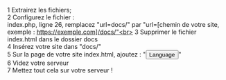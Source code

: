 1 Extrairez les fichiers;<br>
2 Configurez le fichier :<br>
  index.php, ligne 26, remplacez "url=docs/" par "url=[chemin de votre site, exemple : https://exemple.com]/docs/"<br>
3 Supprimer le fichier index.html dans le dossier docs<br>
4 Insérez votre site dans "docs/"<br>
5 Sur la page de votre site index.html, ajoutez : "<button onclick="location.href='/../index.php?lang=n&url=-'">Language</button>"<br>
6 Videz votre serveur<br>
7 Mettez tout cela sur votre serveur !<br>
